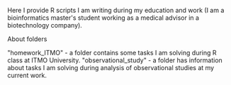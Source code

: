 Here I provide R scripts I am writing during my education and work (I am a bioinformatics master's student working as a medical advisor in a biotechnology company).


About folders

"homework_ITMO"        - a folder contains some tasks I am solving during R class at ITMO University.
"observational_study"  - a folder has information about tasks I am solving during analysis of observational studies at my current work.


 
